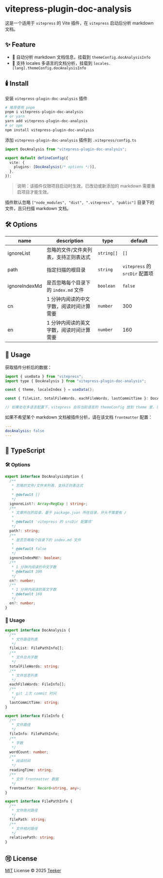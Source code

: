 # vitepress-plugin-doc-analysis

这是一个适用于 `vitepress` 的 Vite 插件，在 `vitepress` 启动后分析 markdown 文档。

## ✨ Feature

- 🚀 自动分析 markdown 文档信息，挂载到 `themeConfig.docAnalysisInfo`
- 🚀 支持 locales 多语言的文档分析，挂载到 `locales.[lang].themeConfig.docAnalysisInfo`

## 🕯️ Install

安装 `vitepress-plugin-doc-analysis` 插件

```bash
# 推荐使用 pnpm
pnpm i vitepress-plugin-doc-analysis
# or yarn
yarn add vitepress-plugin-doc-analysis
# or npm
npm install vitepress-plugin-doc-analysis
```

添加 `vitepress-plugin-doc-analysis` 插件到 `.vitepress/config.ts`

```typescript
import DocAnalysis from "vitepress-plugin-doc-analysis";

export default defineConfig({
  vite: {
    plugins: [DocAnalysis(/* options */)],
  },
});
```

> 说明：该插件仅限项目启动时生效，已改动或新添加的 markdown 需要重启项目才能生效。

插件默认忽略 `["node_modules", "dist", ".vitepress", "public"]` 目录下的文件，且只扫描 markdown 文档。

## 🛠️ Options

| name          | description                              | type       | default                        |
| ------------- | ---------------------------------------- | ---------- | ------------------------------ |
| ignoreList    | 忽略的文件/文件夹列表，支持正则表达式    | `string[]` | `[]`                           |
| path          | 指定扫描的根目录                         | `string`   | `vitepress` 的 `srcDir` 配置项 |
| ignoreIndexMd | 是否忽略每个目录下的 `index.md` 文件     | `boolean`  | `false`                        |
| cn            | 1 分钟内阅读的中文字数，阅读时间计算需要 | `number`   | 300                            |
| en            | 1 分钟内阅读的英文字数，阅读时间计算需要 | `number`   | 160                            |

## 📖 Usage

获取插件分析后的数据：

```javascript
import { useData } from "vitepress";
import type { DocAnalysis } from "vitepress-plugin-doc-analysis";

const { theme, localeIndex } = useData();

const { fileList, totalFileWords, eachFileWords, lastCommitTime }: DocAnalysis = theme.value;

// 如果处在多语言配置下，vitepress 会将当前语言的 themeConfig 放到 theme 里，与原先的 theme 进行合并
```

如果不希望某个 markdown 文档被插件分析，请在该文档 `frontmatter` 配置：

```yaml
---
docAnalysis: false
---
```

## 📘 TypeScript

### 🛠️ Options

```typescript
export interface DocAnalysisOption {
  /**
   * 忽略的文件/文件夹列表，支持正则表达式
   *
   * @default []
   */
  ignoreList?: Array<RegExp | string>;
  /**
   * 文章所在的目录，基于 package.json 所在目录，开头不需要有 /
   *
   * @default 'vitepress 的 srcDir 配置项'
   */
  path?: string;
  /**
   * 是否忽略每个目录下的 index.md 文件
   *
   * @default false
   */
  ignoreIndexMd?: boolean;
  /**
   * 1 分钟内阅读的中文字数
   * @default 300
   */
  cn?: number;
  /**
   * 1 分钟内阅读的英文字数
   * @default 160
   */
  en?: number;
}
```

### 📖 Usage

```typescript
export interface DocAnalysis {
  /**
   * 文件路径列表
   */
  fileList: FilePathInfo[];
  /**
   * 文件总共字数
   */
  totalFileWords: string;
  /**
   * 文件信息列表
   */
  eachFileWords: FileInfo[];
  /**
   * git 上次 commit 时间
   */
  lastCommitTime: string;
}

export interface FileInfo {
  /**
   * 文件路径
   */
  fileInfo: FilePathInfo;
  /**
   * 字数
   */
  wordCount: number;
  /**
   * 阅读时间
   */
  readingTime: string;
  /**
   * 文件 frontmatter 数据
   */
  frontmatter: Record<string, any>;
}

export interface FilePathInfo {
  /**
   * 文件绝对路径
   */
  filePath: string;
  /**
   * 文件相对路径
   */
  relativePath: string;
}
```

## 🉑 License

[MIT](../../LICENSE) License © 2025 [Teeker](https://github.com/Kele-Bingtang)
